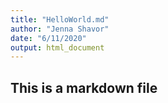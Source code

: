 ```yaml
---
title: "HelloWorld.md"
author: "Jenna Shavor"
date: "6/11/2020"
output: html_document
---
```


## This is a markdown file
